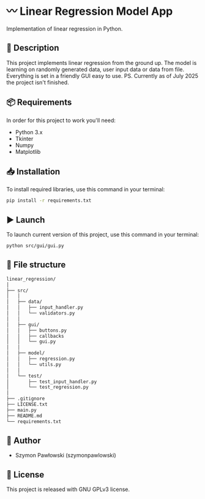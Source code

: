 # 〰️ Linear Regression Model App
Implementation of linear regression in Python.

## 📄 Description
This project implements linear regression from the ground up. The model is learning on randomly generated data, user input data or data from file. Everything is set in a friendly GUI easy to use.
PS. Currently as of July 2025 the project isn't finished.

## 📦 Requirements
In order for this project to work you'll need:
- Python 3.x
- Tkinter
- Numpy
- Matplotlib

## 📥 Installation
To install required libraries, use this command in your terminal:
```bash
pip install -r requirements.txt
```

## ▶️ Launch
To launch current version of this project, use this command in your terminal:
```bash
python src/gui/gui.py
```

## 📁 File structure
```bash
linear_regression/
│
├── src/
│   │
│   ├── data/
│   │   ├── input_handler.py
│   │   └── validators.py
│   │
│   ├── gui/
│   │   ├── buttons.py
│   │   ├── callbacks
│   │   └── gui.py
│   │
│   ├── model/
│   │   ├── regression.py
│   │   └── utils.py
│   │
│   └── test/
│       ├── test_input_handler.py
│       └── test_regression.py
│
├── .gitignore
├── LICENSE.txt
├── main.py 
├── README.md
└── requirements.txt
```

## 👤 Author
- Szymon Pawłowski (szymonpawlowski)

## 📃 License
This project is released with GNU GPLv3 license.
